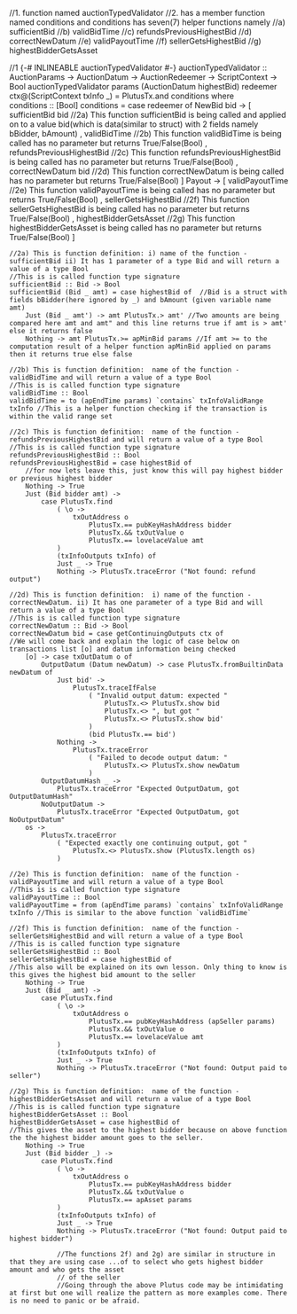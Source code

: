 //1. function named auctionTypedValidator
//2. has a member function named conditions and  conditions has seven(7) helper functions namely 
//a) sufficientBid
//b) validBidTime
//c) refundsPreviousHighestBid
//d) correctNewDatum
//e) validPayoutTime
//f) sellerGetsHighestBid
//g) highestBidderGetsAsset

//1
{-# INLINEABLE auctionTypedValidator #-}
auctionTypedValidator ::
    AuctionParams ->
    AuctionDatum ->
    AuctionRedeemer ->
    ScriptContext ->
    Bool
auctionTypedValidator params (AuctionDatum highestBid) redeemer ctx@(ScriptContext txInfo _) =
    PlutusTx.and conditions
  where  
    conditions :: [Bool]
    conditions = case redeemer of
        NewBid bid ->
            [ 
              sufficientBid bid //2a) This function sufficientBid is being called and applied on to a value bid(which is data(similar to struct) with 2 fields namely bBidder, bAmount)
            , 
              validBidTime //2b) This function validBidTime is being called has no parameter but returns True/False(Bool)
            , 
              refundsPreviousHighestBid //2c) This function refundsPreviousHighestBid is being called has no parameter but returns True/False(Bool)
            , 
              correctNewDatum bid //2d) This function correctNewDatum is being called has no parameter but returns True/False(Bool)
            ]
        Payout ->
            [ 
              validPayoutTime //2e) This function validPayoutTime is being called has no parameter but returns True/False(Bool)
            , 
              sellerGetsHighestBid //2f) This function sellerGetsHighestBid is being called has no parameter but returns True/False(Bool)
            , 
              highestBidderGetsAsset //2g) This function highestBidderGetsAsset is being called has no parameter but returns True/False(Bool)
            ]

    //2a) This is function definition: i) name of the function - sufficientBid ii) It has 1 parameter of a type Bid and will return a value of a type Bool
	//This is is called function type signature
    sufficientBid :: Bid -> Bool
    sufficientBid (Bid _ amt) = case highestBid of  //Bid is a struct with fields bBidder(here ignored by _) and bAmount (given variable name amt)
        Just (Bid _ amt') -> amt PlutusTx.> amt' //Two amounts are being compared here amt and amt" and this line returns true if amt is > amt' else it returns false
        Nothing -> amt PlutusTx.>= apMinBid params //If amt >= to the computation result of a helper function apMinBid applied on params then it returns true else false
		
    //2b) This is function definition:  name of the function - validBidTime and will return a value of a type Bool
	//This is is called function type signature
    validBidTime :: Bool
    validBidTime = to (apEndTime params) `contains` txInfoValidRange txInfo //This is a helper function checking if the transaction is within the valid range set

    //2c) This is function definition:  name of the function - refundsPreviousHighestBid and will return a value of a type Bool
	//This is is called function type signature
    refundsPreviousHighestBid :: Bool
    refundsPreviousHighestBid = case highestBid of
	    //for now lets leave this, just know this will pay highest bidder or previous highest bidder
        Nothing -> True 
        Just (Bid bidder amt) ->
            case PlutusTx.find
                ( \o ->
                    txOutAddress o
                        PlutusTx.== pubKeyHashAddress bidder
                        PlutusTx.&& txOutValue o
                        PlutusTx.== lovelaceValue amt
                )
                (txInfoOutputs txInfo) of
                Just _ -> True
                Nothing -> PlutusTx.traceError ("Not found: refund output")

    //2d) This is function definition:  i) name of the function - correctNewDatum. ii) It has one parameter of a type Bid and will return a value of a type Bool
	//This is is called function type signature
    correctNewDatum :: Bid -> Bool
    correctNewDatum bid = case getContinuingOutputs ctx of
	//We will come back and explain the logic of case below on transactions list [o] and datum information being checked
        [o] -> case txOutDatum o of
            OutputDatum (Datum newDatum) -> case PlutusTx.fromBuiltinData newDatum of
                Just bid' ->
                    PlutusTx.traceIfFalse
                        ( "Invalid output datum: expected "
                            PlutusTx.<> PlutusTx.show bid
                            PlutusTx.<> ", but got "
                            PlutusTx.<> PlutusTx.show bid'
                        )
                        (bid PlutusTx.== bid')
                Nothing ->
                    PlutusTx.traceError
                        ( "Failed to decode output datum: "
                            PlutusTx.<> PlutusTx.show newDatum
                        )
            OutputDatumHash _ ->
                PlutusTx.traceError "Expected OutputDatum, got OutputDatumHash"
            NoOutputDatum ->
                PlutusTx.traceError "Expected OutputDatum, got NoOutputDatum"
        os ->
            PlutusTx.traceError
                ( "Expected exactly one continuing output, got "
                    PlutusTx.<> PlutusTx.show (PlutusTx.length os)
                )
				
    //2e) This is function definition:  name of the function - validPayoutTime and will return a value of a type Bool
	//This is is called function type signature
    validPayoutTime :: Bool
    validPayoutTime = from (apEndTime params) `contains` txInfoValidRange txInfo //This is similar to the above function `validBidTime`

    //2f) This is function definition:  name of the function - sellerGetsHighestBid and will return a value of a type Bool
	//This is is called function type signature
    sellerGetsHighestBid :: Bool
    sellerGetsHighestBid = case highestBid of
	//This also will be explained on its own lesson. Only thing to know is this gives the highest bid amount to the seller
        Nothing -> True
        Just (Bid _ amt) ->
            case PlutusTx.find
                ( \o ->
                    txOutAddress o
                        PlutusTx.== pubKeyHashAddress (apSeller params)
                        PlutusTx.&& txOutValue o
                        PlutusTx.== lovelaceValue amt
                )
                (txInfoOutputs txInfo) of
                Just _ -> True
                Nothing -> PlutusTx.traceError ("Not found: Output paid to seller")

    //2g) This is function definition:  name of the function - highestBidderGetsAsset and will return a value of a type Bool
	//This is is called function type signature
    highestBidderGetsAsset :: Bool
    highestBidderGetsAsset = case highestBid of
	//This gives the asset to the highest bidder because on above function the the highest bidder amount goes to the seller.
        Nothing -> True
        Just (Bid bidder _) ->
            case PlutusTx.find
                ( \o ->
                    txOutAddress o
                        PlutusTx.== pubKeyHashAddress bidder
                        PlutusTx.&& txOutValue o
                        PlutusTx.== apAsset params
                )
                (txInfoOutputs txInfo) of
                Just _ -> True
                Nothing -> PlutusTx.traceError ("Not found: Output paid to highest bidder")
				
				//The functions 2f) and 2g) are similar in structure in that they are using case ...of to select who gets highest bidder amount and who gets the asset 
				// of the seller
				//Going through the above Plutus code may be intimidating at first but one will realize the pattern as more examples come. There is no need to panic or be afraid.



